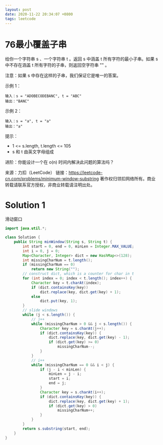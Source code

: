 ```yaml
---
layout: post
date: 2020-11-22 20:34:07 +0800
tags: leetcode
---
```


# 76最小覆盖子串

给你一个字符串 s 、一个字符串 t 。返回 s 中涵盖 t 所有字符的最小子串。如果 s 中不存在涵盖 t 所有字符的子串，则返回空字符串 "" 。

注意：如果 s 中存在这样的子串，我们保证它是唯一的答案。

示例 1：
```
输入：s = "ADOBECODEBANC", t = "ABC"
输出："BANC"
```
示例 2：
```
输入：s = "a", t = "a"
输出："a"
```

提示：
+ 1 <= s.length, t.length <= 105
+ s 和 t 由英文字母组成

进阶：你能设计一个在 o(n) 时间内解决此问题的算法吗？

来源：力扣（LeetCode）
链接：https://leetcode-cn.com/problems/minimum-window-substring
著作权归领扣网络所有。商业转载请联系官方授权，非商业转载请注明出处。

# Solution 1
滑动窗口  
``` java
import java.util.*;

class Solution {
    public String minWindow(String s, String t) {
        int start = 0, end = 0, minLen = Integer.MAX_VALUE;
        int i = 0, j = 0;
        Map<Character, Integer> dict = new HashMap<>(128);
        int missingCharNum = t.length();
        if (missingCharNum == 0)
            return new String("");
        // construct dict, which is a counter for char in t
        for (int index = 0; index < t.length(); index++) {
            Character key = t.charAt(index);
            if (dict.containsKey(key))
                dict.replace(key, dict.get(key) + 1);
            else
                dict.put(key, 1);
        }
        // slide windows
        while (j < s.length()) {
            // j++
            while (missingCharNum > 0 && j < s.length()) {
                Character key = s.charAt(j++);
                if (dict.containsKey(key)) {
                    dict.replace(key, dict.get(key) - 1);
                    if (dict.get(key) >= 0)
                        missingCharNum--;
                }
            }
            // i++
            while (missingCharNum == 0 && i < j) {
                if (j - i < minLen) {
                    minLen = j - i;
                    start = i;
                    end = j;
                }
                Character key = s.charAt(i++);
                if (dict.containsKey(key)) {
                    dict.replace(key, dict.get(key) + 1);
                    if (dict.get(key) > 0)
                        missingCharNum++;
                }
            }
        }
        return s.substring(start, end);
    }
}
```